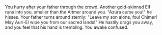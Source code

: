 You hurry after your father through the crowd. Another gold-skinned Elf runs into you, smaller than the Altmer around you. "Azura curse you!" he hisses.
Your father turns around sternly: "Leave my son alone, foul Chimer! May Auri-El wipe you from our sacred lands!" He hastily drags you away, and you feel
that his hand is trembling. You awake confused.
